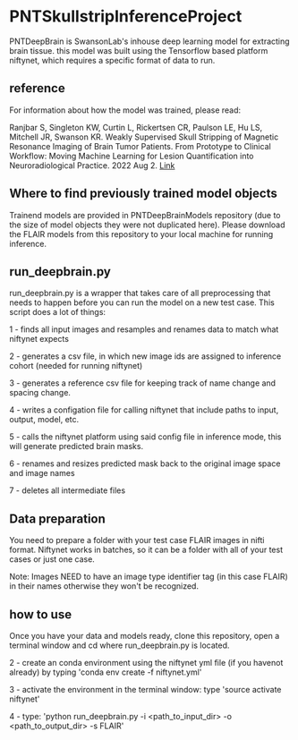 # PNTSkullstripInferenceProject

PNTDeepBrain is SwansonLab's inhouse deep learning model for extracting brain tissue. this model was built using the Tensorflow based platform niftynet, which requires a specific format of data to run. 

## reference
For information about how the model was trained, please read:

Ranjbar S, Singleton KW, Curtin L, Rickertsen CR, Paulson LE, Hu LS, Mitchell JR, Swanson KR. Weakly Supervised Skull Stripping of Magnetic Resonance Imaging of Brain Tumor Patients. From Prototype to Clinical Workflow: Moving Machine Learning for Lesion Quantification into Neuroradiological Practice. 2022 Aug 2. [Link](https://books.google.com/books?hl=en&lr=&id=UtJ-EAAAQBAJ&oi=fnd&pg=PA113&dq=Weakly+Supervised+Skull+Stripping+of+Magnetic+Resonance+Imaging+of+Brain+Tumor+Patients&ots=hU2BNUFe5V&sig=thj2f80jYcQeTYY_S0VXkL1C9KE#v=onepage&q=Weakly%20Supervised%20Skull%20Stripping%20of%20Magnetic%20Resonance%20Imaging%20of%20Brain%20Tumor%20Patients&f=false)

## Where to find previously trained model objects

Trainend models are provided in PNTDeepBrainModels repository (due to the size of model objects they were not duplicated here). Please download the FLAIR models from this repository to your local machine for running inference.

## run_deepbrain.py 

run_deepbrain.py is a wrapper that takes care of all preprocessing that needs to happen before you can run the model on a new test case. This script does a lot of things: 

1 - finds all input images and resamples and renames data to match what niftynet expects

2 - generates a csv file, in which new image ids are assigned to inference cohort (needed for running niftynet)

3 - generates a reference csv file for keeping track of name change and spacing change.

4 - writes a configation file for calling niftynet that include paths to input,
   output, model, etc.

5 - calls the niftynet platform using said config file in inference mode, this will generate predicted brain masks.

6 - renames and resizes predicted mask back to the original image space and image names

7 - deletes all intermediate files


##  Data  preparation

You need to prepare a folder with your test case FLAIR images in nifti format. Niftynet works in batches, so it can be a folder with all of your test cases or just one case.

Note: Images NEED to have an image type identifier tag (in this case FLAIR) in their names otherwise they won't be recognized.

## how to use

Once you have your data and models ready, clone this repository, open a terminal window and cd where run_deepbrain.py is located.

2 - create an conda environment using the niftynet yml file (if you havenot already) by typing 'conda env create -f niftynet.yml'

3 - activate the environment in the terminal window: type 'source activate niftynet'

4 - type: 'python run_deepbrain.py -i <path_to_input_dir> -o <path_to_output_dir> -s FLAIR'
